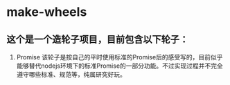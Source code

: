 # make-wheels

## 这个是一个造轮子项目，目前包含以下轮子：

1. Promise 该轮子是按自己的平时使用标准的Promise后的感受写的，目前似乎能够替代nodejs环境下的标准Promise的一部分功能。不过实现过程并不完全遵守哪些标准、规范等，纯属研究好玩。


